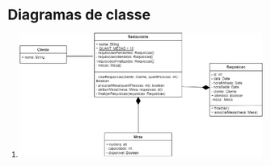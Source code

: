 # Diagramas de classe
1. ![Diagrama de Classes](https://github.com/DisciplinasProgramacao/lpm-projeto2024-1-pao-de-queijo/blob/master/docs/diagramas/RestauranteUML.drawio%20(1).png) 
